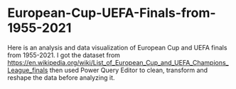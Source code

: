# European-Cup-UEFA-Finals-from-1955-2021
Here is an analysis and data visualization of European Cup and UEFA finals from 1955-2021. I got the dataset from https://en.wikipedia.org/wiki/List_of_European_Cup_and_UEFA_Champions_League_finals then used Power Query Editor to clean, transform and reshape the data before analyzing it. 
